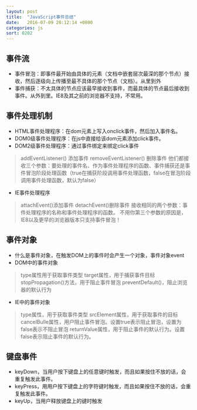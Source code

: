 ```yaml
---
layout: post
title:  "JavaScript事件总结"
date:   2016-07-09 20:12:14 +0800
categories: js
sort: 0202
---
```


## 事件流

- 事件冒泡：即事件最开始由具体的元素（文档中嵌套层次最深的那个节点）接收，然后逐级向上传播至最不具体的那个节点（文档）。从里到外
- 事件捕获：不太具体的节点应该最早接收到事件，而最具体的节点最后接收到事件。从外到里。IE8及其之前的浏览器不支持，不常用。

## 事件处理机制
- HTML事件处理程序：在dom元素上写入onclick事件，然后加入事件名。
- DOM0级事件处理程序：在js中直接给该dom元素添加click事件。
- DOM2级事件处理程序：通过事件绑定来绑定click事件
> addEventListener() 添加事件
> removeEventListener() 删除事件
> 他们都接收三个参数：要处理的事件名、作为事件处理程序的函数、事件捕获还是事件冒泡阶段处理函数（true在捕获阶段调用事件处理函数，false在冒泡阶段调用事件处理函数，默认为false）
- IE事件处理程序
> attachEvent()添加事件
> detachEvent()删除事件
> 接收相同的两个参数：事件处理程序的名称和事件处理程序的函数。
> 不用你第三个参数的原因是，IE8以及更早的浏览器版本只支持事件冒泡！

## 事件对象
- 什么是事件对象，在触发DOM上的事件时会产生一个对象，事件对象event
- DOM中的事件对象
> type属性用于获取事件类型
> target属性，用于捕获事件目标
> stopPropagation()方法，用于阻止事件冒泡
> preventDefault()，阻止浏览器的默认行为
- IE中的事件对象
> type属性，用于获取事件类型
> srcElement属性，用于获取事件的目标
> cancelBulle属性，用户阻止事件冒泡。设置true表示阻止冒泡，设置为false表示不阻止冒泡
> returnValue属性，用于阻止事件的默认行为。设置false表示阻止事件的默认行为。

## 键盘事件
- keyDown，当用户按下键盘上的任意键时触发，而且如果按住不放的话，会重复触发此事件。
- keyPress，用用户按下键盘上的字符键时触发，而且如果按住不放的话，会重复触发此事件。
- keyUp，当用户释放键盘上的键时触发



